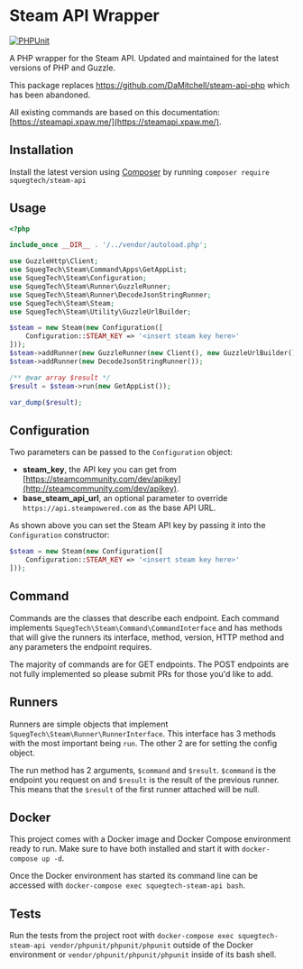 # Steam API Wrapper

[![PHPUnit](https://github.com/SquegTech/steam-api-php/actions/workflows/phpunit.yml/badge.svg)](https://github.com/SquegTech/steam-api-php/actions/workflows/phpunit.yml)

A PHP wrapper for the Steam API. Updated and maintained for the latest versions of PHP and Guzzle.

This package replaces https://github.com/DaMitchell/steam-api-php which has been abandoned.

All existing commands are based on this documentation: [https://steamapi.xpaw.me/](https://steamapi.xpaw.me/).

Installation
------------
Install the latest version using [Composer](http://getcomposer.org) by running `composer require squegtech/steam-api`

Usage
-----
```php
<?php

include_once __DIR__ . '/../vendor/autoload.php';

use GuzzleHttp\Client;
use SquegTech\Steam\Command\Apps\GetAppList;
use SquegTech\Steam\Configuration;
use SquegTech\Steam\Runner\GuzzleRunner;
use SquegTech\Steam\Runner\DecodeJsonStringRunner;
use SquegTech\Steam\Steam;
use SquegTech\Steam\Utility\GuzzleUrlBuilder;

$steam = new Steam(new Configuration([
    Configuration::STEAM_KEY => '<insert steam key here>'
]));
$steam->addRunner(new GuzzleRunner(new Client(), new GuzzleUrlBuilder()));
$steam->addRunner(new DecodeJsonStringRunner());

/** @var array $result */
$result = $steam->run(new GetAppList());

var_dump($result);
```

Configuration
-------------
Two parameters can be passed to the `Configuration` object:
- **steam_key**, the API key you can get from [https://steamcommunity.com/dev/apikey](http://steamcommunity.com/dev/apikey).
- **base_steam_api_url**, an optional parameter to override `https://api.steampowered.com` as the base API URL. 

As shown above you can set the Steam API key by passing it into the 
`Configuration` constructor:

```php
$steam = new Steam(new Configuration([
    Configuration::STEAM_KEY => '<insert steam key here>'
]));
```

Command
-------
Commands are the classes that describe each endpoint. Each command implements `SquegTech\Steam\Command\CommandInterface` and has methods that will give the runners its interface, method, version, HTTP method and any parameters the endpoint requires.

The majority of commands are for GET endpoints. The POST endpoints are not fully implemented so please submit PRs for those you'd like to add.

Runners
-------
Runners are simple objects that implement `SquegTech\Steam\Runner\RunnerInterface`. This interface has 3 methods with the most important being `run`. The other 2 are for setting the config object.

The run method has 2 arguments, `$command` and `$result`. `$command` is the endpoint you request on and `$result` is the result of the previous runner. This means that the `$result` of the first runner attached will be null.

Docker
-----
This project comes with a Docker image and Docker Compose environment ready to run. Make sure to have both installed and start it with `docker-compose up -d`.

Once the Docker environment has started its command line can be accessed with `docker-compose exec squegtech-steam-api bash`. 

Tests
-----
Run the tests from the project root with `docker-compose exec squegtech-steam-api vendor/phpunit/phpunit/phpunit` outside of the Docker environment or `vendor/phpunit/phpunit/phpunit` inside of its bash shell.
